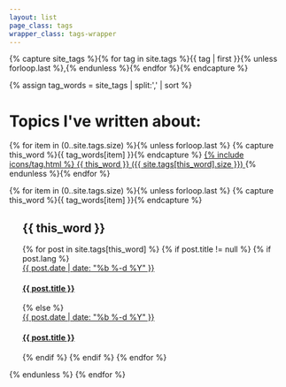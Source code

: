 ```yaml
---
layout: list
page_class: tags
wrapper_class: tags-wrapper
---
```


<!-- Get the tag name for every tag on the site and set them
to the `site_tags` variable. -->

{% capture site_tags %}{% for tag in site.tags %}{{ tag | first }}{% unless forloop.last %},{% endunless %}{% endfor %}{% endcapture %}

<!-- `tag_words` is a sorted array of the tag names. -->

{% assign tag_words = site_tags | split:',' | sort %}

<!-- Build the Page -->
<h1 class="main__title">Topics I've written about:</h1>

<!-- List of all tags -->
<div class="tags__list">
  {% for item in (0..site.tags.size) %}{% unless forloop.last %}
    {% capture this_word %}{{ tag_words[item] }}{% endcapture %}
      <a class="btn btn--fill" href="#{{ this_word | cgi_escape }}">
        {% include icons/tag.html %}
        <span>{{ this_word }} ({{ site.tags[this_word].size }})</span>
      </a>
  {% endunless %}{% endfor %}
</div>
<!-- Posts by Tag -->


{% for item in (0..site.tags.size) %}{% unless forloop.last %}
{% capture this_word %}{{ tag_words[item] }}{% endcapture %}
<ul class="articles-list">
    <div class="u-hook" id="{{ this_word | cgi_escape }}"></div>
    <h2>{{ this_word }}</h2>
    {% for post in site.tags[this_word] %}
        {% if post.title != null %}
            {% if post.lang %}
                <article class="article" lang="{{ post.lang }}">
                    <a class="article__item" href="{{ post.url }}" hreflang="{{ post.lang }}">
                        <time class="article__time" datetime="{{ post.date | date: '%F' }}">{{ post.date | date: "%b %-d %Y" }}</time>
                        <h4 class="article__subtitle">{{ post.title }}</h4>
                    </a>
                </article>
            {% else %}
                <article class="article">
                    <a class="article__item" href="{{ post.url }}">
                        <time class="article__time" datetime="{{ post.date | date: '%F' }}">{{ post.date | date: "%b %-d %Y" }}</time>
                        <h4 class="article__subtitle">{{ post.title }}</h4>
                    </a>
                </article>
            {% endif %}
        {% endif %}
    {% endfor %}
</ul>
    {% endunless %}
{% endfor %}

